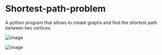 # Shortest-path-problem
A python program that allows to create graphs and find the shortest path between two vertices.

![image](https://github.com/Lapricode/Shortest_path_problem/assets/91993549/ff6f736a-64e1-426c-8946-6e15362d3776)

![image](https://github.com/Lapricode/Shortest_path_problem/assets/91993549/336224db-20b7-4d5e-b41e-9bc9a40ce9a1)
